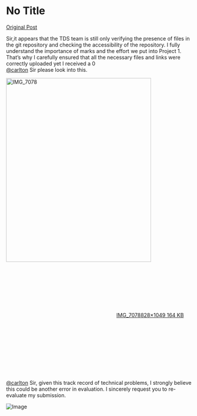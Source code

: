 # No Title

[Original Post](https://discourse.onlinedegree.iitm.ac.in/t/171141/240)

<p>Sir,it appears that the TDS team is still only verifying the presence of files in the git repository and checking the accessibility of the repository. I fully understand the importance of marks and the effort we put into Project 1. That’s why I carefully ensured that all the necessary files and links were correctly uploaded yet I received a 0<br>
<a class="mention" href="/u/carlton">@carlton</a> Sir please look into this.</p>
<p><div class="lightbox-wrapper"><a class="lightbox" href="https://europe1.discourse-cdn.com/flex013/uploads/iitm/original/3X/4/0/4089a9e8f0f406a1c06ffd2c33cff5f18a832899.jpeg" data-download-href="/uploads/short-url/9cVv4NyVXvwIVWEBlYSIuNPvtiN.jpeg?dl=1" title="IMG_7078" rel="noopener nofollow ugc"><img src="https://europe1.discourse-cdn.com/flex013/uploads/iitm/optimized/3X/4/0/4089a9e8f0f406a1c06ffd2c33cff5f18a832899_2_394x500.jpeg" alt="IMG_7078" data-base62-sha1="9cVv4NyVXvwIVWEBlYSIuNPvtiN" width="394" height="500" srcset="https://europe1.discourse-cdn.com/flex013/uploads/iitm/optimized/3X/4/0/4089a9e8f0f406a1c06ffd2c33cff5f18a832899_2_394x500.jpeg, https://europe1.discourse-cdn.com/flex013/uploads/iitm/optimized/3X/4/0/4089a9e8f0f406a1c06ffd2c33cff5f18a832899_2_591x750.jpeg 1.5x, https://europe1.discourse-cdn.com/flex013/uploads/iitm/optimized/3X/4/0/4089a9e8f0f406a1c06ffd2c33cff5f18a832899_2_788x1000.jpeg 2x" data-dominant-color="333437"><div class="meta"><svg class="fa d-icon d-icon-far-image svg-icon" aria-hidden="true"><use href="#far-image"></use></svg><span class="filename">IMG_7078</span><span class="informations">828×1049 164 KB</span><svg class="fa d-icon d-icon-discourse-expand svg-icon" aria-hidden="true"><use href="#discourse-expand"></use></svg></div></a></div><br>
<a class="mention" href="/u/carlton">@carlton</a> Sir, given  this track record of technical problems, I strongly believe this could be another error in evaluation. I sincerely request you to re-evaluate my submission.</p>

![Image](https://europe1.discourse-cdn.com/flex013/uploads/iitm/optimized/3X/4/0/4089a9e8f0f406a1c06ffd2c33cff5f18a832899_2_394x500.jpeg)